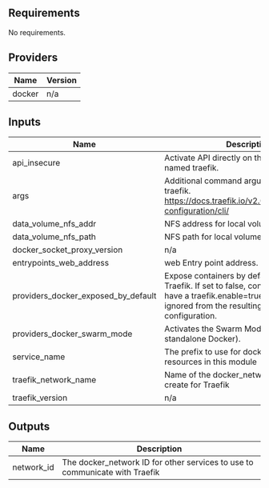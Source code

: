 <!-- BEGINNING OF PRE-COMMIT-TERRAFORM DOCS HOOK -->
## Requirements

No requirements.

## Providers

| Name | Version |
|------|---------|
| docker | n/a |

## Inputs

| Name | Description | Type | Default | Required |
|------|-------------|------|---------|:--------:|
| api\_insecure | Activate API directly on the entryPoint named traefik. | `bool` | `false` | no |
| args | Additional command arguments to pass traefik. https://docs.traefik.io/v2.0/reference/static-configuration/cli/ | `list(string)` | `[]` | no |
| data\_volume\_nfs\_addr | NFS address for local volume driver | `string` | n/a | yes |
| data\_volume\_nfs\_path | NFS path for local volume driver | `string` | n/a | yes |
| docker\_socket\_proxy\_version | n/a | `string` | `"latest"` | no |
| entrypoints\_web\_address | web Entry point address. | `string` | `":80"` | no |
| providers\_docker\_exposed\_by\_default | Expose containers by default through Traefik. If set to false, containers that don't have a traefik.enable=true label will be ignored from the resulting routing configuration. | `bool` | `true` | no |
| providers\_docker\_swarm\_mode | Activates the Swarm Mode (instead of standalone Docker). | `bool` | `true` | no |
| service\_name | The prefix to use for docker\_service resources in this module | `string` | `"traefik"` | no |
| traefik\_network\_name | Name of the docker\_network resource to create for Traefik | `string` | `"traefik"` | no |
| traefik\_version | n/a | `string` | `"v2.2.0"` | no |

## Outputs

| Name | Description |
|------|-------------|
| network\_id | The docker\_network ID for other services to use to communicate with Traefik |

<!-- END OF PRE-COMMIT-TERRAFORM DOCS HOOK -->
